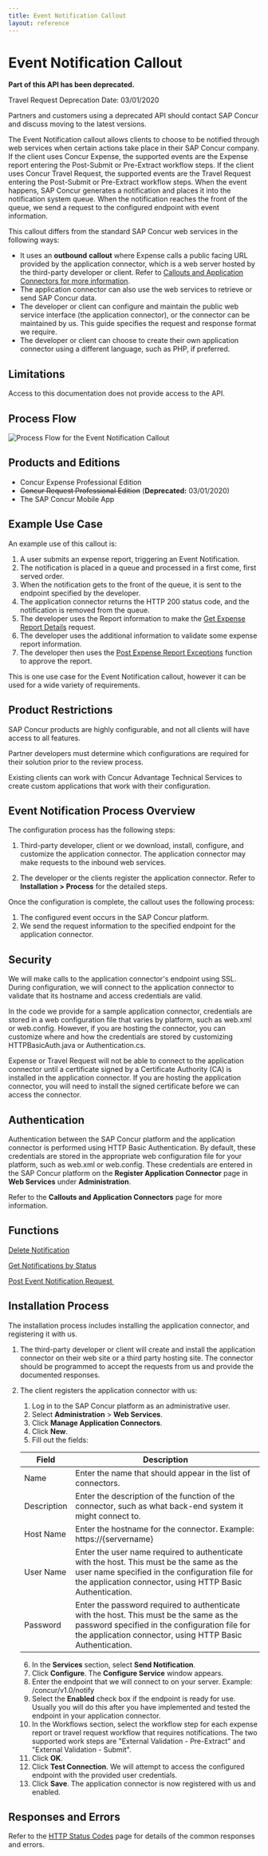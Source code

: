 ```yaml
---
title: Event Notification Callout
layout: reference
---
```

# Event Notification Callout

<div class="alert alert-danger">
  <p><strong>Part of this API has been deprecated.</strong></p>
  <p>Travel Request Deprecation Date: 03/01/2020</p>
  <p>Partners and customers using a deprecated API should contact SAP Concur and discuss moving to the latest versions.</p>
</div>

The Event Notification callout allows clients to choose to be notified through web services when certain actions take place in their SAP Concur company. If the client uses Concur Expense, the supported events are the Expense report entering the Post-Submit or Pre-Extract workflow steps. If the client uses Concur Travel Request, the supported events are the Travel Request entering the Post-Submit or Pre-Extract workflow steps. When the event happens, SAP Concur generates a notification and places it into the notification system queue. When the notification reaches the front of the queue, we send a request to the configured endpoint with event information.

This callout differs from the standard SAP Concur web services in the following ways:

* It uses an **outbound** **callout** where Expense calls a public facing URL provided by the application connector, which is a web server hosted by the third-party developer or client. Refer to [Callouts and Application Connectors for more information](/api-reference/callouts/callouts-application-connectors.html).
* The application connector can also use the web services to retrieve or send SAP Concur data.
* The developer or client can configure and maintain the public web service interface (the application connector), or the connector can be maintained by us. This guide specifies the request and response format we require.
* The developer or client can choose to create their own application connector using a different language, such as PHP, if preferred.

## Limitations

Access to this documentation does not provide access to the API. 

## Process Flow <a name="process-flow"></a>

![Process Flow for the Event Notification Callout](./event-notification-process-flow.png)

## Products and Editions <a name="products-editions"></a>

* Concur Expense Professional Edition
* ~~Concur Request Professional Edition~~ (**Deprecated:** 03/01/2020)
* The SAP Concur Mobile App

## Example Use Case <a name="example-use-case"></a>

An example use of this callout is:

1. A user submits an expense report, triggering an Event Notification.
2. The notification is placed in a queue and processed in a first come, first served order.
3. When the notification gets to the front of the queue, it is sent to the endpoint specified by the developer.
4. The application connector returns the HTTP 200 status code, and the notification is removed from the queue.
5. The developer uses the Report information to make the [Get Expense Report Details][2] request.
6. The developer uses the additional information to validate some expense report information.
7. The developer then uses the [Post Expense Report Exceptions][3] function to approve the report.

This is one use case for the Event Notification callout, however it can be used for a wide variety of requirements.

## Product Restrictions <a name="product-restrictions"></a>

SAP Concur products are highly configurable, and not all clients will have access to all features.

Partner developers must determine which configurations are required for their solution prior to the review process.

Existing clients can work with Concur Advantage Technical Services to create custom applications that work with their configuration.

## Event Notification Process Overview <a name="event-notification-process"></a>

The configuration process has the following steps:

1. Third-party developer, client or we download, install, configure, and customize the application connector. The application connector may make requests to the inbound web services.  

2. The developer or the clients register the application connector. Refer to **Installation \> Process** for the detailed steps.

Once the configuration is complete, the callout uses the following process:

1. The configured event occurs in the SAP Concur platform.
2. We send the request information to the specified endpoint for the application connector.

## Security

We will make calls to the application connector's endpoint using SSL. During configuration, we will connect to the application connector to validate that its hostname and access credentials are valid.

In the code we provide for a sample application connector, credentials are stored in a web configuration file that varies by platform, such as web.xml or web.config. However, if you are hosting the connector, you can customize where and how the credentials are stored by customizing HTTPBasicAuth.java or Authentication.cs.

Expense or Travel Request will not be able to connect to the application connector until a certificate signed by a Certificate Authority (CA) is installed in the application connector. If you are hosting the application connector, you will need to install the signed certificate before we can access the connector.

## Authentication

Authentication between the SAP Concur platform and the application connector is performed using HTTP Basic Authentication. By default, these credentials are stored in the appropriate web configuration file for your platform, such as web.xml or web.config. These credentials are entered in the SAP Concur platform on the **Register Application Connector** page in **Web Services** under **Administration**.

Refer to the **Callouts and Application Connectors** page for more information.

## Functions <a name="functions"></a>

[Delete Notification][9]  

[Get Notifications by Status][10]  

[Post Event Notification Request ][11]  

## <a name="installation-process"></a>Installation Process
The installation process includes installing the application connector, and registering it with us.

1. The third-party developer or client will create and install the application connector on their web site or a third party hosting site. The connector should be programmed to accept the requests from us and provide the documented responses.
2. The client registers the application connector with us:
   1. Log in to the SAP Concur platform as an administrative user.
   2. Select **Administration** \> **Web Services**.
   3. Click **Manage Application Connectors**.
   4. Click **New**.
   5. Fill out the fields:     


    |  Field       |  Description |
    |--------------|--------------|
    |  Name        |  Enter the name that should appear in the list of connectors.|
    |  Description |  Enter the description of the function of the connector, such as what back-end system it might connect to. |
    |  Host Name   |  Enter the hostname for the connector. Example: https://{servername} |
    |  User Name   |  Enter the user name required to authenticate with the host. This must be the same as the user name specified in the configuration file for the application connector, using HTTP Basic Authentication. |
    |  Password    |  Enter the password required to authenticate with the host. This must be the same as the password specified in the configuration file for the application connector, using HTTP Basic Authentication. |

    6. In the **Services** section, select **Send Notification**.
    7. Click **Configure**. The **Configure Service** window appears.    
    8. Enter the endpoint that we will connect to on your server. Example: /concur/v1.0/notify
    9. Select the **Enabled** check box if the endpoint is ready for use. Usually you will do this after you have implemented and tested the endpoint in your application connector.
    10. In the Workflows section, select the workflow step for each expense report or travel request workflow that requires notifications. The two supported work steps are "External Validation - Pre-Extract" and "External Validation - Submit".
    11. Click **OK**.
    12. Click **Test Connection**. We will attempt to access the configured endpoint with the provided user credentials.
    13. Click **Save**. The application connector is now registered with us and enabled.

## <a name="response-errors"></a>Responses and Errors

Refer to the [HTTP Status Codes](/api-reference/http-status-codes.html) page for details of the common responses and errors.

[2]:  /api-reference/expense/expense-report/v3.reports.html
[3]:  /api-reference/expense/expense-report/post-report-exceptions.html
[7]:  https://developer.concur.com/api-documentation/core-concepts
[9]:  /api-reference/callouts/delete-notification.html
[10]: /api-reference/callouts/get-notifications-status.html
[11]: /api-reference/callouts/post-event-notification.html
[12]: /callouts/event-notification#installproc
[13]: /callouts/event-notification#responses
[14]: https://github.com/concurtech
